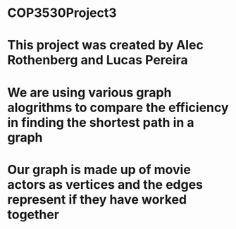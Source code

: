# COP3530Project3
# This project was created by Alec Rothenberg and Lucas Pereira 
# We are using various graph alogrithms to compare the efficiency in finding the shortest path in a graph
# Our graph is made up of movie actors as vertices and the edges represent if they have worked together 
